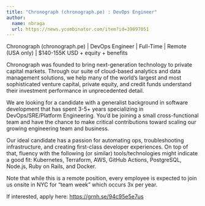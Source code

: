 ```yaml
---
title: "Chronograph (chronograph.pe) : DevOps Engineer"
author:
  name: nbraga
  url: https://news.ycombinator.com/item?id=39897051
---
```

Chronograph (chronograph.pe) | DevOps Engineer | Full-Time | Remote (USA only) | $140-155K USD + equity + benefits

Chronograph was founded to bring next-generation technology to private capital markets. Through our suite of cloud-based analytics and data management solutions, we help many of the world’s largest and most sophisticated venture capital, private equity, and credit funds understand their investment performance in unprecedented detail.

We are looking for a candidate with a generalist background in software development that has spent 3-5+ years specializing in DevOps&#x2F;SRE&#x2F;Platform Engineering. You’d be joining a small cross-functional team and have the chance to make critical contributions toward scaling our growing engineering team and business.

Our ideal candidate has a passion for automating ops, troubleshooting infrastructure, and creating first-class developer experiences. On top of that, fluency with the following (or similar) tools&#x2F;technologies might indicate a good fit: Kubernetes, Terraform, AWS, GitHub Actions, PostgreSQL, Node.js, Ruby on Rails, and Docker.

Note that while this is a remote position, every employee is expected to join us onsite in NYC for “team week” which occurs 3x per year.

If interested, apply here: <a href="https:&#x2F;&#x2F;grnh.se&#x2F;94c95e5e7us" rel="nofollow">https:&#x2F;&#x2F;grnh.se&#x2F;94c95e5e7us</a>
